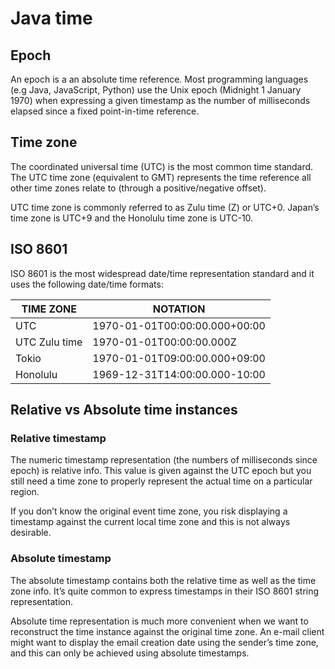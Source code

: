 # Java time

## Epoch

An epoch is a an absolute time reference. Most programming languages (e.g Java, JavaScript, Python)
use the Unix epoch (Midnight 1 January 1970) when expressing a given timestamp as the number of milliseconds
elapsed since a fixed point-in-time reference.

## Time zone

The coordinated universal time (UTC) is the most common time standard.
The UTC time zone (equivalent to GMT) represents the time reference all other time zones relate to (through a
positive/negative offset).

UTC time zone is commonly referred to as Zulu time (Z) or UTC+0. Japan’s time zone is UTC+9 and the Honolulu time zone
is UTC-10.

## ISO 8601

ISO 8601 is the most widespread date/time representation standard and it uses the following date/time formats:

| TIME ZONE     | NOTATION                      | 
|---------------|-------------------------------|
| UTC           | 1970-01-01T00:00:00.000+00:00 |
| UTC Zulu time | 1970-01-01T00:00:00.000Z      |
| Tokio         | 1970-01-01T09:00:00.000+09:00 |
| Honolulu      | 1969-12-31T14:00:00.000-10:00 |

## Relative vs Absolute time instances

### Relative timestamp
The numeric timestamp representation (the numbers of milliseconds since epoch) is relative info. 
This value is given against the UTC epoch but you still need a time zone to properly represent the actual time on a particular region.

If you don’t know the original event time zone, you risk displaying a timestamp against the current local time zone and this is not always desirable.

### Absolute timestamp
The absolute timestamp contains both the relative time as well as the time zone info. 
It’s quite common to express timestamps in their ISO 8601 string representation.

Absolute time representation is much more convenient when we want to reconstruct the time instance against the original time zone. 
An e-mail client might want to display the email creation date using the sender’s time zone, and this can only be achieved using absolute timestamps.

